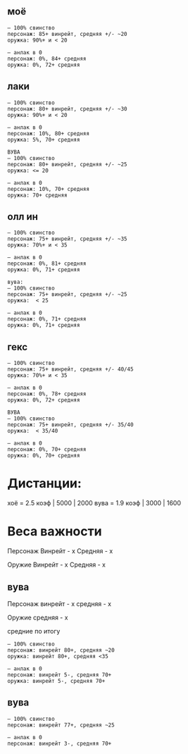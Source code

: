 ## моё
```
— 100% свинство
персонаж: 85+ винрейт, средняя +/- ~20
оружка: 90%+ и < 20

— анлак в 0
персонаж: 0%, 84+ средняя
оружка: 0%, 72+ средняя 
```
## лаки
```
— 100% свинство
персонаж: 80+ винрейт, средняя +/- ~30
оружка: 90%+ и < 20

— анлак в 0
персонаж: 10%, 80+ средняя
оружка: 5%, 70+ средняя

ВУВА
— 100% свинство
персонаж: 80+ винрейт, средняя +/- ~25
оружка: <= 20

— анлак в 0
персонаж: 10%, 70+ средняя
оружка: 70+ средняя
```
## олл ин
```
— 100% свинство
персонаж: 75+ винрейт, средняя +/- ~35
оружка: 70%+ и < 35

— анлак в 0
персонаж: 0%, 81+ средняя
оружка: 0%, 71+ средняя

вува:
— 100% свинство
персонаж: 75+ винрейт, средняя +/- ~25
оружка:  < 25

— анлак в 0
персонаж: 0%, 71+ средняя
оружка: 0%, 71+ средняя
```
## гекс
```
— 100% свинство
персонаж: 75+ винрейт, средняя +/- 40/45
оружка: 70%+ и < 35

— анлак в 0
персонаж: 0%, 78+ средняя
оружка: 0%, 72+ средняя

ВУВА
— 100% свинство
персонаж: 75+ винрейт, средняя +/- 35/40
оружка:  < 35/40

— анлак в 0
персонаж: 0%, 70+ средняя
оружка: 0%, 70+ средняя
```

# Дистанции:
хоё = 2.5 коэф | 5000 | 2000
вува = 1.9 коэф | 3000 | 1600

# Веса важности
Персонаж
Винрейт - х
Средняя - х

Оружие
Винрейт - х
Средняя - х

## вува
Персонаж
винрейт - х
средняя - х

Оружие
средняя - х


средние по итогу
```
— 100% свинство
персонаж: винрейт 80+, средняя ~20
оружка: винрейт 80+, средняя <35

— анлак в 0
персонаж: винрейт 5-, средняя 70+
оружка: винрейт 5-, средняя 70+
```

## вува
```
— 100% свинство
персонаж: винрейт 77+, средняя ~25

— анлак в 0
персонаж: винрейт 3-, средняя 70+
```